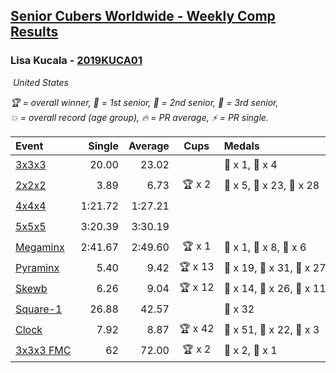 <style>table {white-space: nowrap;}</style>
<link rel="stylesheet" type="text/css" href="/scw-comp/css/flags.css" />

## [Senior Cubers Worldwide - Weekly Comp Results](/scw-comp/results/)
### Lisa Kucala - [2019KUCA01](https://www.worldcubeassociation.org/persons/2019KUCA01)

<i class="flag flag-US" />&nbsp;United States

<span style="white-space: nowrap;">🏆 = overall winner</span>, <span style="white-space: nowrap;">🥇 = 1st senior</span>, <span style="white-space: nowrap;">🥈 = 2nd senior</span>, <span style="white-space: nowrap;">🥉 = 3rd senior</span>, <span style="white-space: nowrap;">💥 = overall record (age group)</span>, <span style="white-space: nowrap;">🔥 = PR average</span>, <span style="white-space: nowrap;">⚡ = PR single</span>.

| Event | Single | Average | Cups | Medals | Achievements|
| :-- | --: | --: | :--: | :-- | :-- |
| [3x3x3](333.md) | 20.00 | 23.02 |  | 🥈 x 1, 🥉 x 4 | 💥 x 4, 🔥 x 9, ⚡ x 13 |
| [2x2x2](222.md) | 3.89 | 6.73 | 🏆 x 2 | 🥇 x 5, 🥈 x 23, 🥉 x 28 | 💥 x 6, 🔥 x 13, ⚡ x 11 |
| [4x4x4](444.md) | 1:21.72 | 1:27.21 |  |  | 💥 x 3, 🔥 x 10, ⚡ x 14 |
| [5x5x5](555.md) | 3:20.39 | 3:30.19 |  |  | 💥 x 3, 🔥 x 2, ⚡ x 6 |
| [Megaminx](minx.md) | 2:41.67 | 2:49.60 | 🏆 x 1 | 🥇 x 1, 🥈 x 8, 🥉 x 6 | 💥 x 3, 🔥 x 6, ⚡ x 8 |
| [Pyraminx](pyram.md) | 5.40 | 9.42 | 🏆 x 13 | 🥇 x 19, 🥈 x 31, 🥉 x 27 | 💥 x 1, 🔥 x 12, ⚡ x 11 |
| [Skewb](skewb.md) | 6.26 | 9.04 | 🏆 x 12 | 🥇 x 14, 🥈 x 26, 🥉 x 11 | 💥 x 17, 🔥 x 15, ⚡ x 12 |
| [Square-1](sq1.md) | 26.88 | 42.57 |  | 🥉 x 32 | 💥 x 2, 🔥 x 5, ⚡ x 4 |
| [Clock](clock.md) | 7.92 | 8.87 | 🏆 x 42 | 🥇 x 51, 🥈 x 22, 🥉 x 3 | 💥 x 41, 🔥 x 25, ⚡ x 32 |
| [3x3x3 FMC](333fm.md) | 62 | 72.00 | 🏆 x 2 | 🥇 x 2, 🥈 x 1 | 💥 x 1, 🔥 x 2, ⚡ x 3 |

<!-- Global site tag (gtag.js) - Google Analytics -->
<script async src="https://www.googletagmanager.com/gtag/js?id=UA-86348435-3"></script>
<script>window.dataLayer = window.dataLayer || []; function gtag() {dataLayer.push(arguments);} gtag('js', new Date()); gtag('config', 'UA-86348435-3');</script>
